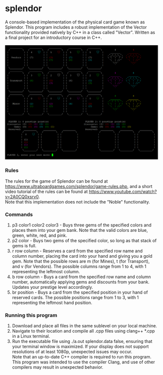 # splendor
A console-based implementation of the physical card game known as Splendor. This program includes a robust implementation of the Vector functionality provided natively by C++ in a class called "Vector". Written as a final project for an introductory course in C++.\
\
![Screenshot_78](https://raw.githubusercontent.com/ryanbeckwith/splendor/master/Screenshot_78.png)
### Rules
The rules for the game of Splendor can be found at https://www.ultraboardgames.com/splendor/game-rules.php, and a short video tutorial of the rules can be found at https://www.youtube.com/watch?v=2A0CQ0xsrv0. \
Note that this implementation does not include the "Noble" functionality.
### Commands
1) p3 color1 color2 color3 - Buys three gems of the specified colors and places them into your gem bank. Note that the valid colors are blue, green, white, red, and pink.
2) p2 color - Buys two gems of the specified color, so long as that stack of gems is full.
3) r row column - Reserves a card from the specified row name and column number, placing the card into your hand and giving you a gold gem. Note that the possible rows are m (for Mines), t (for Transport), and v (for Vendors). The possible columns range from 1 to 4, with 1 representing the leftmost column.
4) b row column - Buys a card from the specified row name and column number, automatically applying gems and discounts from your bank. Updates your prestige level accordingly.
5) br position - Buys a card from the specified position in your hand of reserved cards. The possible positions range from 1 to 3, with 1 representing the leftmost hand position.
### Running this program
1) Download and place all files in the same sublevel on your local machine.
2) Navigate to their location and compile all .cpp files using clang++ \*.cpp in a Linux terminal.
3) Run the executable file using ./a.out splendor.data false, ensuring that your terminal window is maximized. If your display does not support resolutions of at least 1080p, unexpected issues may occur.\
Note that an up-to-date C++ compiler is required to run this program. This program was intended to use the compiler Clang, and use of other compilers may result in unexpected behavior.
